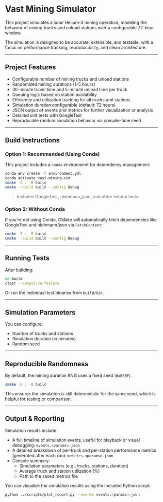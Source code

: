 # Vast Mining Simulator

This project simulates a lunar Helium-3 mining operation, modeling the behavior of mining trucks and unload stations over a configurable 72-hour window.

The simulation is designed to be accurate, extensible, and testable, with a focus on performance tracking, reproducibility, and clean architecture.

---

## Project Features

- Configurable number of mining trucks and unload stations
- Randomized mining durations (1–5 hours)
- 30-minute travel time and 5-minute unload time per truck
- Queuing logic based on station availability
- Efficiency and utilization tracking for all trucks and stations
- Simulation duration configurable (default: 72 hours)
- JSON output of events and metrics for further visualization or analysis
- Detailed unit tests with GoogleTest
- Reproducible random simulation behavior via compile-time seed

---

## Build Instructions

### Option 1: Recommended (Using Conda)

This project includes a `conda` environment for dependency management:

```bash
conda env create -f environment.yml
conda activate vast-mining-sim
cmake -S . -B build
cmake --build build --config Debug
```

> Includes GoogleTest, nlohmann_json, and other helpful tools.

### Option 2: Without Conda

If you're not using Conda, CMake will automatically fetch dependencies like GoogleTest and nlohmann/json via `FetchContent`:

```bash
cmake -S . -B build
cmake --build build --config Debug
```

---

## Running Tests

After building:

```bash
cd build
ctest --output-on-failure
```

Or run the individual test binaries from `build/bin`.

---

## Simulation Parameters

You can configure:

- Number of trucks and stations
- Simulation duration (in minutes)
- Random seed

---

## Reproducible Randomness

By default, the mining duration RNG uses a fixed seed (`0xBEEF`).

```bash
cmake -S . -B build
```

This ensures the simulation is still deterministic for the same seed, which is helpful for testing or comparison.

---

## Output & Reporting

Simulation results include:

- A full timeline of simulation events, useful for playback or visual debugging: `events.<params>.json`
- A detailed breakdown of per-truck and per-station performance metrics (generated after each run): `metrics.<params>.json`
- Console summary:
  - Simulation parameters (e.g., trucks, stations, duration)
  - Average truck and station utilization (%)
  - Path to the saved metrics file

You can visualize the simulation results using the included Python script:

```bash
python ../scripts/plot_report.py --events events.<params>.json
```
